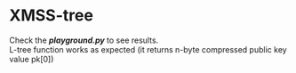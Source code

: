 # XMSS-tree

Check the ***playground.py*** to see results.  
L-tree function works as expected (it returns n-byte compressed public key value pk[0])
